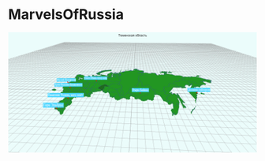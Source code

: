 # MarvelsOfRussia

![Скриншот](https://github.com/YuriyPimenov/MarvelsOfRussia/raw/master/Screenshot.png)
